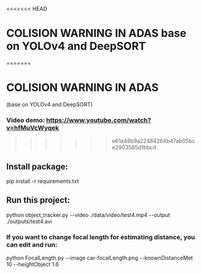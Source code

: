 <<<<<<< HEAD
# COLISION WARNING IN ADAS base on YOLOv4 and DeepSORT

=======
# COLISION WARNING IN ADAS
(base on YOLOv4 and DeepSORT)
### Video demo: https://www.youtube.com/watch?v=hfMuVcWyqek
>>>>>>> e61a48b9a22484264b47ab05bce2903585d1bbcd


## Install package:
pip install -r requirements.txt

## Run this project:
python object_tracker.py --video ./data/video/test4.mp4 --output ./outputs/test4.avi



### If you want to change focal length for estimating distance, you can edit and run: 
python FocalLength.py --image car-focalLength.png --knownDistanceMet 10 --heightObject 1.6
